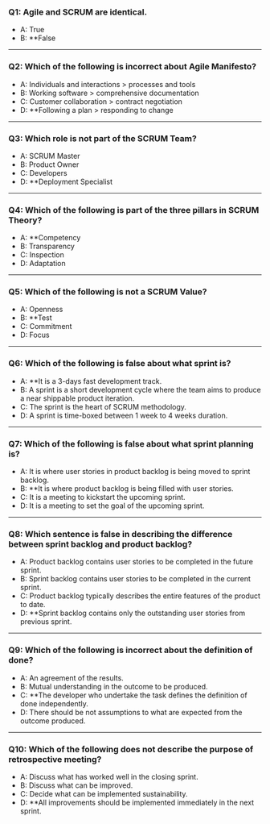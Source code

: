 ### Q1: Agile and SCRUM are identical.

- A: True
- B: **False
---

### Q2: Which of the following is incorrect about Agile Manifesto?

- A: Individuals and interactions > processes and tools
- B: Working software > comprehensive documentation
- C: Customer collaboration > contract negotiation
- D: **Following a plan > responding to change
---

### Q3: Which role is not part of the SCRUM Team?

- A: SCRUM Master
- B: Product Owner
- C: Developers
- D: **Deployment Specialist
---

### Q4: Which of the following is part of the three pillars in SCRUM Theory?

- A: **Competency
- B: Transparency
- C: Inspection
- D: Adaptation
---
### Q5: Which of the following is not a SCRUM Value?

- A: Openness
- B: **Test
- C: Commitment
- D: Focus
---
### Q6: Which of the following is false about what sprint is?
- A: **It is a 3-days fast development track.
- B: A sprint is a short development cycle where the team aims to produce a near shippable product iteration.
- C: The sprint is the heart of SCRUM methodology.
- D: A sprint is time-boxed between 1 week to 4 weeks duration.
---
### Q7: Which of the following is false about what sprint planning is?

- A: It is where user stories in product backlog is being moved to sprint backlog.
- B: **It is where product backlog is being filled with user stories.
- C: It is a meeting to kickstart the upcoming sprint.
- D: It is a meeting to set the goal of the upcoming sprint.
---
### Q8: Which sentence is false in describing the difference between sprint backlog and product backlog?

- A: Product backlog contains user stories to be completed in the future sprint.
- B: Sprint backlog contains user stories to be completed in the current sprint.
- C: Product backlog typically describes the entire features of the product to date.
- D: **Sprint backlog contains only the outstanding user stories from previous sprint.
---
### Q9: Which of the following is incorrect about the definition of done?

- A: An agreement of the results.
- B: Mutual understanding in the outcome to be produced.
- C: **The developer who undertake the task defines the definition of done independently.
- D: There should be not assumptions to what are expected from the outcome produced.
---
### Q10: Which of the following does not describe the purpose of retrospective meeting?

- A: Discuss what has worked well in the closing sprint.
- B: Discuss what can be improved.
- C: Decide what can be implemented sustainability.
- D: **All improvements should be implemented immediately in the next sprint.
